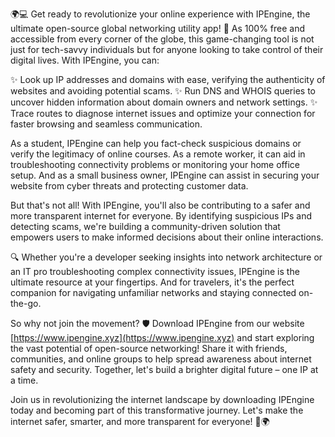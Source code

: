 🌍💻 Get ready to revolutionize your online experience with IPEngine, the ultimate open-source global networking utility app! 🚀 As 100% free and accessible from every corner of the globe, this game-changing tool is not just for tech-savvy individuals but for anyone looking to take control of their digital lives. With IPEngine, you can:

✨ Look up IP addresses and domains with ease, verifying the authenticity of websites and avoiding potential scams.
✨ Run DNS and WHOIS queries to uncover hidden information about domain owners and network settings.
✨ Trace routes to diagnose internet issues and optimize your connection for faster browsing and seamless communication.

As a student, IPEngine can help you fact-check suspicious domains or verify the legitimacy of online courses. As a remote worker, it can aid in troubleshooting connectivity problems or monitoring your home office setup. And as a small business owner, IPEngine can assist in securing your website from cyber threats and protecting customer data.

But that's not all! With IPEngine, you'll also be contributing to a safer and more transparent internet for everyone. By identifying suspicious IPs and detecting scams, we're building a community-driven solution that empowers users to make informed decisions about their online interactions.

🔍 Whether you're a developer seeking insights into network architecture or an IT pro troubleshooting complex connectivity issues, IPEngine is the ultimate resource at your fingertips. And for travelers, it's the perfect companion for navigating unfamiliar networks and staying connected on-the-go.

So why not join the movement? 🛡️ Download IPEngine from our website [https://www.ipengine.xyz](https://www.ipengine.xyz) and start exploring the vast potential of open-source networking! Share it with friends, communities, and online groups to help spread awareness about internet safety and security. Together, let's build a brighter digital future – one IP at a time.

Join us in revolutionizing the internet landscape by downloading IPEngine today and becoming part of this transformative journey. Let's make the internet safer, smarter, and more transparent for everyone! 💪🌍